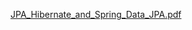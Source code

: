 [JPA_Hibernate_and_Spring_Data_JPA.pdf](https://github.com/user-attachments/files/21088883/JPA_Hibernate_and_Spring_Data_JPA.pdf)
